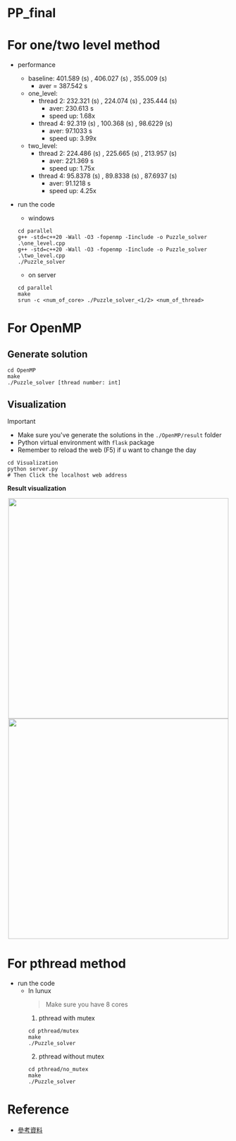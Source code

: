 # PP_final
# For one/two level method


- performance
    - baseline: 401.589 (s) , 406.027 (s) , 355.009 (s)
        - aver = 387.542 s
    - one_level:
        - thread 2: 232.321 (s) , 224.074 (s) , 235.444 (s)
            - aver: 230.613 s
            - speed up: 1.68x
        - thread 4: 92.319 (s) , 100.368 (s) , 98.6229 (s)
            - aver: 97.1033 s
            - speed up: 3.99x
    - two_level:
        - thread 2: 224.486 (s) , 225.665 (s) , 213.957 (s)
            - aver: 221.369 s
            - speed up: 1.75x
        - thread 4: 95.8378 (s) , 89.8338 (s) , 87.6937 (s)
            - aver: 91.1218 s
            - speed up: 4.25x

- run the code
    -  windows
    ```
    cd parallel
    g++ -std=c++20 -Wall -O3 -fopenmp -Iinclude -o Puzzle_solver .\one_level.cpp
    g++ -std=c++20 -Wall -O3 -fopenmp -Iinclude -o Puzzle_solver .\two_level.cpp
    ./Puzzle_solver
    ```
    - on server
    ```
    cd parallel
    make
    srun -c <num_of_core> ./Puzzle_solver_<1/2> <num_of_thread>
    ```


# For OpenMP

## Generate solution 
```
cd OpenMP
make
./Puzzle_solver [thread number: int]
```
## Visualization
> [!IMPORTANT]
> * Make sure you've generate the solutions in the `./OpenMP/result` folder
> * Python virtual environment with `flask` package
> * Remember to reload the web (F5) if u want to change the day

```
cd Visualization
python server.py
# Then Click the localhost web address 
```

**Result visualization**

<center class="half">
    <img src="https://github.com/user-attachments/assets/f426dfec-c59f-4f06-bc43-c0aa3342cbc7" width="500"/><img src="https://github.com/user-attachments/assets/bd73a0a4-3e31-4180-ba29-69a9bd6b7f41" width="500"/>
</center>


# For pthread method
- run the code
  - In lunux
    > Make sure you have 8 cores
    1. pthread with mutex
    ```
    cd pthread/mutex
    make
    ./Puzzle_solver
    ```
    2. pthread without mutex
    ```
    cd pthread/no_mutex
    make
    ./Puzzle_solver
    ```

# Reference
- [參考資料](https://github.com/ibmibmibm/a-puzzle-a-day/tree/main)